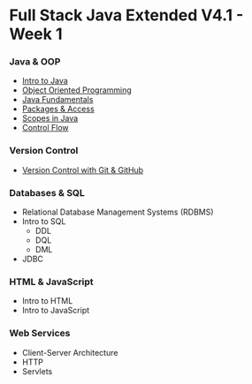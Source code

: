 # Full Stack Java Extended V4.1 - Week 1


### Java & OOP
- [Intro to Java](./intro-to-java.md)
- [Object Oriented Programming](./object-oriented-programming.md)
- [Java Fundamentals](./java-fundamentals.md)
- [Packages & Access](./packages-and-access.md)
- [Scopes in Java](./java-scopes.md)
- [Control Flow](./java-control-flow.md)

### Version Control
 - [Version Control with Git & GitHub](./git-github.md)

### Databases & SQL
 - Relational Database Management Systems (RDBMS)
 - Intro to SQL
   - DDL
   - DQL
   - DML
 - JDBC

### HTML & JavaScript
 - Intro to HTML
 - Intro to JavaScript

### Web Services
 - Client-Server Architecture
 - HTTP
 - Servlets
